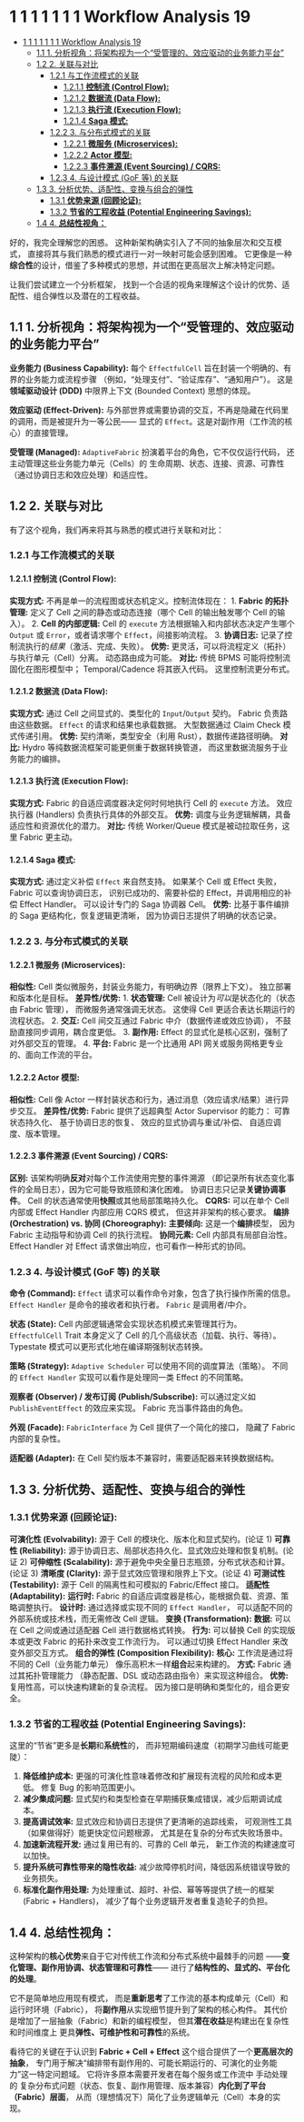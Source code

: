 # 1 1 1 1 1 1 1 Workflow Analysis 19

<!-- TOC START -->
- [1 1 1 1 1 1 1 Workflow Analysis 19](#1-1-1-1-1-1-1-workflow-analysis-19)
  - [1.1 1. 分析视角：将架构视为一个“受管理的、效应驱动的业务能力平台”](#1-分析视角：将架构视为一个“受管理的、效应驱动的业务能力平台”)
  - [1.2 2. 关联与对比](#2-关联与对比)
    - [1.2.1 与工作流模式的关联](#与工作流模式的关联)
      - [1.2.1.1 **控制流 (Control Flow):**](#**控制流-control-flow**)
      - [1.2.1.2 **数据流 (Data Flow):**](#**数据流-data-flow**)
      - [1.2.1.3 **执行流 (Execution Flow):**](#**执行流-execution-flow**)
      - [1.2.1.4 **Saga 模式:**](#**saga-模式**)
    - [1.2.2 3. 与分布式模式的关联](#3-与分布式模式的关联)
      - [1.2.2.1 **微服务 (Microservices):**](#**微服务-microservices**)
      - [1.2.2.2 **Actor 模型:**](#**actor-模型**)
      - [1.2.2.3 **事件溯源 (Event Sourcing) / CQRS:**](#**事件溯源-event-sourcing-cqrs**)
    - [1.2.3 4. 与设计模式 (GoF 等) 的关联](#4-与设计模式-gof-等-的关联)
  - [1.3 3. 分析优势、适配性、变换与组合的弹性](#3-分析优势、适配性、变换与组合的弹性)
    - [1.3.1 **优势来源 (回顾论证):**](#**优势来源-回顾论证**)
    - [1.3.2 **节省的工程收益 (Potential Engineering Savings):**](#**节省的工程收益-potential-engineering-savings**)
  - [1.4 4. **总结性视角：**](#4-**总结性视角：**)
<!-- TOC END -->














好的，我完全理解您的困惑。
这种新架构确实引入了不同的抽象层次和交互模式，
直接将其与我们熟悉的模式进行一对一映射可能会感到困难。
它更像是一种**综合性**的设计，借鉴了多种模式的思想，并试图在更高层次上解决特定问题。

让我们尝试建立一个分析框架，
找到一个合适的视角来理解这个设计的优势、适配性、组合弹性以及潜在的工程收益。

## 1.1 1. 分析视角：将架构视为一个“受管理的、效应驱动的业务能力平台”

**业务能力 (Business Capability):**
    每个 `EffectfulCell` 旨在封装一个明确的、有界的业务能力或流程步骤
    （例如，“处理支付”、“验证库存”、“通知用户”）。
    这是**领域驱动设计 (DDD)** 中限界上下文 (Bounded Context) 思想的体现。

**效应驱动 (Effect-Driven):**
    与外部世界或需要协调的交互，不再是隐藏在代码里的调用，而是被提升为一等公民——
    显式的 `Effect`。这是对副作用（工作流的核心）的直接管理。

**受管理 (Managed):**
    `AdaptiveFabric` 扮演着平台的角色，它不仅仅运行代码，
    还主动管理这些业务能力单元（Cells）的
    生命周期、状态、连接、资源、可靠性（通过协调日志和效应处理）和适应性。

## 1.2 2. 关联与对比

有了这个视角，我们再来将其与熟悉的模式进行关联和对比：

### 1.2.1 与工作流模式的关联

#### 1.2.1.1 **控制流 (Control Flow):**

  **实现方式:**
    不再是单一的流程图或状态机定义。控制流体现在：
        1. **Fabric 的拓扑管理:** 定义了 Cell 之间的静态或动态连接（哪个 Cell 的输出触发哪个 Cell 的输入）。
        2. **Cell 的内部逻辑:** Cell 的 `execute` 方法根据输入和内部状态决定产生哪个 `Output` 或 `Error`，或者请求哪个 `Effect`，间接影响流程。
        3. **协调日志:** 记录了控制流执行的*结果*（激活、完成、失败）。
  **优势:**
    更灵活，可以将流程定义（拓扑）与执行单元（Cell）分离。
    动态路由成为可能。
  **对比:**
    传统 BPMS 可能将控制流固化在图形模型中；
    Temporal/Cadence 将其嵌入代码。
    这里控制流更分布式。

#### 1.2.1.2 **数据流 (Data Flow):**

  **实现方式:**
    通过 Cell 之间显式的、类型化的 `Input`/`Output` 契约。
    Fabric 负责路由这些数据。
    `Effect` 的请求和结果也承载数据。
    大型数据通过 Claim Check 模式传递引用。
  **优势:**
    契约清晰，类型安全（利用 Rust），数据传递路径明确。
  **对比:**
    Hydro 等纯数据流框架可能更侧重于数据转换管道，
    而这里数据流服务于业务能力的编排。

#### 1.2.1.3 **执行流 (Execution Flow):**

  **实现方式:**
    Fabric 的自适应调度器决定何时何地执行 Cell 的 `execute` 方法。
    效应执行器 (Handlers) 负责执行具体的外部交互。
  **优势:**
    调度与业务逻辑解耦，具备适应性和资源优化的潜力。
  **对比:**
    传统 Worker/Queue 模式是被动拉取任务，这里 Fabric 更主动。

#### 1.2.1.4 **Saga 模式:**
  
  **实现方式:**
    通过定义补偿 `Effect` 来自然支持。
    如果某个 Cell 或 Effect 失败，Fabric 可以查询协调日志，
    识别已成功的、需要补偿的 Effect，并调用相应的补偿 Effect Handler。
    可以设计专门的 Saga 协调器 Cell。
  **优势:**
    比基于事件编排的 Saga 更结构化，恢复逻辑更清晰，
    因为协调日志提供了明确的状态记录。

### 1.2.2 3. 与分布式模式的关联

#### 1.2.2.1 **微服务 (Microservices):**

**相似性:**
        Cell 类似微服务，封装业务能力，有明确边界（限界上下文）。
        独立部署和版本化是目标。
**差异性/优势:**
        1. **状态管理:**
            Cell 被设计为*可以*是状态化的（状态由 Fabric 管理），
            而微服务通常强调无状态。
            这使得 Cell 更适合表达长期运行的流程状态。
        2. **交互:**
           Cell 间交互通过 Fabric 中介（数据传递或效应协调），
           不鼓励直接同步调用，耦合度更低。
        3. **副作用:**
           Effect 的显式化是核心区别，强制了对外部交互的管理。
        4. **平台:**
           Fabric 是一个比通用 API 网关或服务网格更专业的、面向工作流的平台。

#### 1.2.2.2 **Actor 模型:**

**相似性:**
    Cell 像 Actor 一样封装状态和行为，通过消息（效应请求/结果）进行异步交互。
**差异性/优势:**
    Fabric 提供了远超典型 Actor Supervisor 的能力：
        可靠状态持久化、
        基于协调日志的恢复、
        效应的显式协调与重试/补偿、
        自适应调度、版本管理。

#### 1.2.2.3 **事件溯源 (Event Sourcing) / CQRS:**

**区别:**
    该架构明确**反对**对每个工作流使用完整的事件溯源
    （即记录所有状态变化事件的全局日志），因为它可能导致瓶颈和演化困难。
    协调日志只记录**关键协调事件**。
    Cell 的状态通常使用**快照**或其他局部策略持久化。
**CQRS:**
    可以在单个 Cell 内部或 Effect Handler 内部应用 CQRS 模式，
    但这并非架构的核心要求。
**编排 (Orchestration) vs. 协同 (Choreography):**
  **主要倾向:**
    这是一个**编排**模型，
    因为 Fabric 主动指导和协调 Cell 的执行流程。
  **协同元素:**
    Cell 内部具有局部自治性。
    Effect Handler 对 Effect 请求做出响应，也可看作一种形式的协同。

### 1.2.3 4. 与设计模式 (GoF 等) 的关联

**命令 (Command):**
    `Effect` 请求可以看作命令对象，包含了执行操作所需的信息。
    `Effect Handler` 是命令的接收者和执行者。
    `Fabric` 是调用者/中介。

**状态 (State):**
    Cell 内部逻辑通常会实现状态机模式来管理其行为。
    `EffectfulCell` Trait 本身定义了 Cell 的几个高级状态（加载、执行、等待）。
    Typestate 模式可以更形式化地在编译期强制状态转换。

**策略 (Strategy):**
    `Adaptive Scheduler` 可以使用不同的调度算法（策略）。
    不同的 `Effect Handler` 实现可以看作是处理同一类 Effect 的不同策略。

**观察者 (Observer) / 发布订阅 (Publish/Subscribe):**
    可以通过定义如 `PublishEventEffect` 的效应来实现。
    Fabric 充当事件路由的角色。

**外观 (Facade):**
    `FabricInterface` 为 Cell 提供了一个简化的接口，
    隐藏了 Fabric 内部的复杂性。

**适配器 (Adapter):**
    在 Cell 契约版本不兼容时，需要适配器来转换数据结构。

## 1.3 3. 分析优势、适配性、变换与组合的弹性

### 1.3.1 **优势来源 (回顾论证):**

  **可演化性 (Evolvability):**
    源于 Cell 的模块化、版本化和显式契约。(论证 1)
  **可靠性 (Reliability):**
    源于协调日志、局部状态持久化、显式效应处理和恢复机制。(论证 2)
  **可伸缩性 (Scalability):**
    源于避免中央全量日志瓶颈，分布式状态和计算。(论证 3)
  **清晰度 (Clarity):**
    源于显式效应管理和限界上下文。(论证 4)
  **可测试性 (Testability):**
    源于 Cell 的隔离性和可模拟的 Fabric/Effect 接口。
  **适配性 (Adaptability):**
    **运行时:**
        Fabric 的自适应调度器是核心，能根据负载、资源、策略调整执行。
    **设计时:**
        通过选择或实现不同的 `Effect Handler`，
        可以适配不同的外部系统或技术栈，而无需修改 Cell 逻辑。
  **变换 (Transformation):**
    **数据:**
        可以在 Cell 之间或通过适配器 Cell 进行数据格式转换。
    **行为:**
        可以替换 Cell 的实现版本或更改 Fabric 的拓扑来改变工作流行为。
        可以通过切换 Effect Handler 来改变外部交互方式。
  **组合的弹性 (Composition Flexibility):**
    **核心:**
        工作流是通过将不同的 Cell（业务能力单元）
        像乐高积木一样**组合**起来构建的。
    **方式:**
        Fabric 通过其拓扑管理能力
        （静态配置、DSL 或动态路由指令）来实现这种组合。
    **优势:**
        复用性高，可以快速构建新的复杂流程。
        因为接口是明确和类型化的，组合更安全。

### 1.3.2 **节省的工程收益 (Potential Engineering Savings):**

这里的“节省”更多是**长期**和**系统性**的，
而非短期编码速度（初期学习曲线可能更陡）：

1. **降低维护成本:**
    更强的可演化性意味着修改和扩展现有流程的风险和成本更低。
    修复 Bug 的影响范围更小。
2. **减少集成问题:**
    显式契约和类型检查在早期捕获集成错误，减少后期调试成本。
3. **提高调试效率:**
    显式效应和协调日志提供了更清晰的追踪线索，
    可观测性工具（如果做得好）能更快定位问题根源，
    尤其是在复杂的分布式失败场景中。
4. **加速新流程开发:**
    通过复用已有的、可靠的 Cell 单元，
    新工作流的构建速度可以加快。
5. **提升系统可靠性带来的隐性收益:**
    减少故障停机时间，降低因系统错误导致的业务损失。
6. **标准化副作用处理:**
   为处理重试、超时、补偿、幂等等提供了统一的框架 (Fabric + Handlers)，
   减少了每个业务逻辑开发者重复造轮子的负担。

## 1.4 4. **总结性视角：**

这种架构的**核心优势**来自于它对传统工作流和分布式系统中最棘手的问题
——**变化管理、副作用协调、状态管理和可靠性**——
进行了**结构性的、显式的、平台化的处理**。

它不是简单地应用现有模式，
而是**重新思考**了工作流的基本构成单元（Cell）和运行时环境（Fabric），
将**副作用**从实现细节提升到了架构的核心构件。
其代价是增加了一层抽象（Fabric）和新的编程模型，
但其**潜在收益**是构建出在复杂性和时间维度上
更具**弹性、可维护性和可靠性**的系统。

看待它的关键在于认识到 **Fabric + Cell + Effect**
这个组合提供了一个**更高层次的抽象**，
专门用于解决“编排带有副作用的、可能长期运行的、可演化的业务能力”这一特定问题域。
它将许多原本需要开发者在每个服务或工作流中
手动处理的
复杂分布式问题（状态、恢复、副作用管理、版本兼容）**内化到了平台（Fabric）层面**，
从而（理想情况下）简化了业务逻辑单元（Cell）本身的实现。
